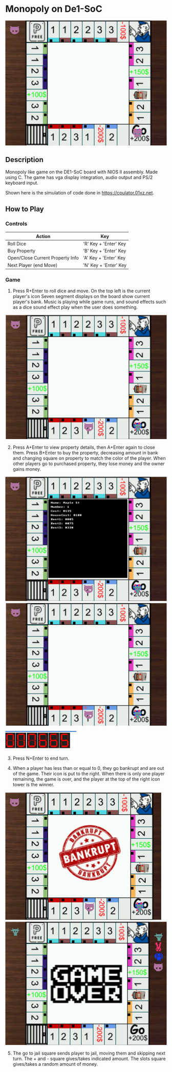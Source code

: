 # Monopoly on De1-SoC
![Game](Images/i1.png) 

## Description
Monopoly like game on the DE1-SoC board with NIOS II assembly. Made using C. The game has vga display integration, audio output and PS/2 keyboard input. 

Shown here is the simulation of code done in https://cpulator.01xz.net. 

## How to Play

### Controls
| Action | Key | 
|----------|----------|
| Roll Dice | 'R' Key + 'Enter' Key | 
| Buy Property | 'B' Key + 'Enter' Key | 
| Open/Close Current Property Info | 'A' Key + 'Enter' Key | 
| Next Player (end Move)| 'N' Key + 'Enter' Key|

### Game
1. Press R+Enter to roll dice and move. On the top left is the current player's icon Seven segment displays on the board show current player's bank. Music is playing while game runs, and sound effects such as a dice sound effect play when the user does something.

![Turn](Images/i2.png) 

2. Press A+Enter to view property details, then A+Enter again to close them. Press B+Enter to buy the property, decreasing amount in bank and changing square on property to match the color of the player. When other players go to purchased property, they lose money and the owner gains money. 

![View](Images/i3.png) ![Buy](Images/i4.png) 

![Bank](Images/i5.png) 

3. Press N+Enter to end turn. 

4. When a player has less than or equal to 0, they go bankrupt and are out of the game. Their icon is put to the right. When there is only one player remaining, the game is over, and the player at the top of the right icon tower is the winner. 

![Bankrupt](Images/i7.png) ![Game Over](Images/i8.png)

5. The go to jail square sends player to jail, moving them and skipping next turn. The + and - square gives/takes indicated amount. The slots square gives/takes a random amount of money. 